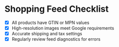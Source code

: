 # Shopping Feed Checklist

- [x] All products have GTIN or MPN values
- [x] High-resolution images meet Google requirements
- [x] Accurate shipping and tax settings
- [x] Regularly review feed diagnostics for errors
